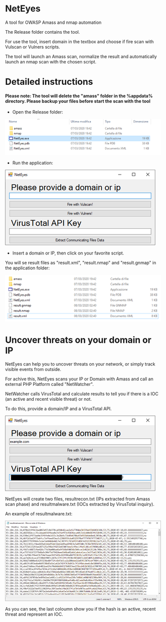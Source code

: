 # NetEyes
A tool for OWASP Amass and nmap automation

The Release folder contains the tool.

For use the tool, insert domain in the textbox and choose if fire scan with Vulscan or Vulners scripts.

The tool will launch an Amass scan, normalize the result and automatically launch an nmap scan with the chosen script.

# Detailed instructions

#### Please note: The tool will delete the "amass" folder in the %appdata% directory. Please backup your files before start the scan with the tool

- Open the Release folder:

![Release Folder](https://raw.githubusercontent.com/randomtable/NetEyes/master/Images/1.png)

- Run the application:

![Application](https://raw.githubusercontent.com/randomtable/NetEyes/master/Images/4.png)

- Insert a domain or IP, then click on your favorite script.

You will se result files as "result.xml", "result.nmap" and "result.gnmap" in the application folder:

![Result](https://raw.githubusercontent.com/randomtable/NetEyes/master/Images/3.png)

# Uncover threats on your domain or IP

NetEyes can help you to uncover threats on your network, or simply track visible events from outside.

For achive this, NetEyes scans your IP or Domain with Amass and call an external PHP Platform called "NetWatcher".

NetWatcher calls VirusTotal and calculate results to tell you if there is a IOC (an active and recent visible threat) or not.

To do this, provide a domain/IP and a VirusTotal API.

![VirusTotal](https://raw.githubusercontent.com/randomtable/NetEyes/master/Images/5.png)

NetEyes will create two files, resultrecon.txt (IPs extracted from Amass scan phase) and resultmalware.txt (IOCs extracted by VirusTotal inquiry).

An example of resultmalware.txt:

![Malware](https://raw.githubusercontent.com/randomtable/NetEyes/master/Images/6.png)

As you can see, the last coloumn show you if the hash is an active, recent threat and represent an IOC.
